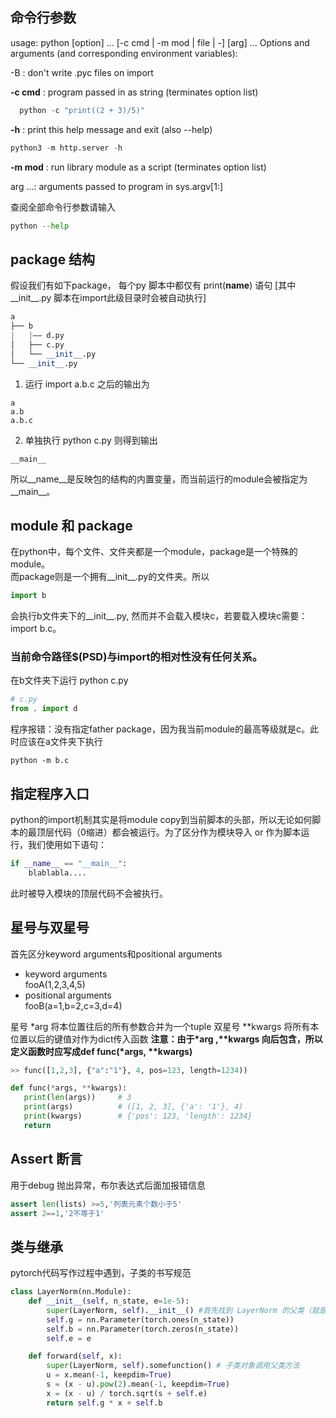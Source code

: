 ## 命令行参数
usage: python [option] ... [-c cmd | -m mod | file | -] [arg] ...
Options and arguments (and corresponding environment variables):  
   
-B     : don't write .pyc files on import

**-c cmd** : program passed in as string (terminates option list)  
```python 
  python -c "print((2 + 3)/5)" 
```

**-h**     : print this help message and exit (also --help) 
```python
python3 -m http.server -h
```

**-m mod** : run library module as a script (terminates option list)  

arg ...: arguments passed to program in sys.argv[1:]  

查阅全部命令行参数请输入
```python
python --help
```

## package 结构
假设我们有如下package， 每个py 脚本中都仅有 print(__name__) 语句  [其中__init__.py 脚本在import此级目录时会被自动执行]
```python
a
├── b
|   |—— d.py
│   ├── c.py
│   └── __init__.py
└── __init__.py
```
1. 运行 import a.b.c 之后的输出为

```
a
a.b
a.b.c
```
2. 单独执行 python c.py 则得到输出
```
__main__
```

所以__name__是反映包的结构的内置变量，而当前运行的module会被指定为__main__。

## module 和 package
在python中，每个文件、文件夹都是一个module，package是一个特殊的module。  
而package则是一个拥有__init__.py的文件夹。所以
```python
import b
```
会执行b文件夹下的__init__.py, 然而并不会载入模块c，若要载入模块c需要：import b.c。

### 当前命令路径$(PSD)与import的相对性没有任何关系。
在b文件夹下运行 python c.py
```python
# c.py
from . import d
```
程序报错：没有指定father package，因为我当前module的最高等级就是c。此时应该在a文件夹下执行 
```
python -m b.c
```

## 指定程序入口
python的import机制其实是将module copy到当前脚本的头部，所以无论如何脚本的最顶层代码（0缩进）都会被运行。为了区分作为模块导入 or 作为脚本运行，我们使用如下语句：
```python
if __name__ == "__main__":
    blablabla....
```
此时被导入模块的顶层代码不会被执行。

## 星号与双星号
首先区分keyword arguments和positional arguments

- keyword arguments  
  fooA(1,2,3,4,5)
- positional arguments  
  fooB(a=1,b=2,c=3,d=4)

星号 \*arg 将本位置往后的所有参数合并为一个tuple
双星号 \*\*kwargs 将所有本位置以后的键值对作为dict传入函数
**注意：由于\*arg ,\*\*kwargs 向后包含，所以定义函数时应写成def func(\*args, \*\*kwargs)**

```python
>> func([1,2,3], {"a":"1"}, 4, pos=123, length=1234))

def func(*args, **kwargs):
   print(len(args))     # 3 
   print(args)          # ([1, 2, 3], {'a': '1'}, 4)
   print(kwargs)        # {'pos': 123, 'length': 1234}
   return
```

## Assert 断言
用于debug 抛出异常，布尔表达式后面加报错信息
```python
assert len(lists) >=5,'列表元素个数小于5'
assert 2==1,'2不等于1'
```

## 类与继承
pytorch代码写作过程中遇到，子类的书写规范
```python
class LayerNorm(nn.Module):
    def __init__(self, n_state, e=1e-5):
        super(LayerNorm, self).__init__() #首先找到 LayerNorm 的父类（就是类 nn.Module），然后把类LayerNorm的对象 self 转换为类 nn.Module 的对象
        self.g = nn.Parameter(torch.ones(n_state))
        self.b = nn.Parameter(torch.zeros(n_state))
        self.e = e

    def forward(self, x):
        super(LayerNorm, self).somefunction() # 子类对象调用父类方法
        u = x.mean(-1, keepdim=True)
        s = (x - u).pow(2).mean(-1, keepdim=True)
        x = (x - u) / torch.sqrt(s + self.e)
        return self.g * x + self.b
```

